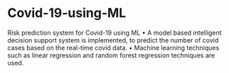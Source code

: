 # Covid-19-using-ML
Risk prediction system for Covid-19 using ML • A model based intelligent decision support system is implemented, to predict the number of covid cases based on the real-time covid data. • Machine learning techniques such as linear regression and random forest regression techniques are used.
